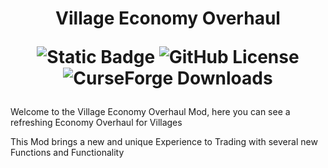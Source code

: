 
<h1 align="Center">Village Economy Overhaul <br>

![Static Badge](https://img.shields.io/badge/Available%20for-%201.20.1-red?link=https%3A%2F%2Fgithub.com%2FDEVStynx%2FVillage-Economy-Overhaul-Mod%2Freleases%2Ftag%2FMinecraft-Forge-Mod)
![GitHub License](https://img.shields.io/github/license/DEVStynx/Village-Economy-Overhaul-Mod)
![CurseForge Downloads](https://img.shields.io/curseforge/dt/1124240?link=https%3A%2F%2Flegacy.curseforge.com%2Fminecraft%2Fmc-mods%2Fvillage-economy-overhaul)




</h1>
<p>Welcome to the Village Economy Overhaul Mod, here you can see a refreshing Economy Overhaul for Villages </p>
<p> This Mod brings a new and unique Experience to Trading with several new Functions and Functionality</p>

